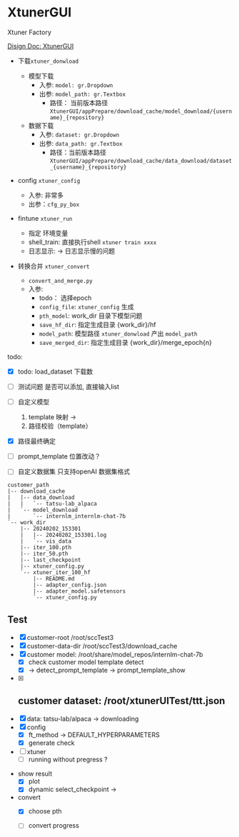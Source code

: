 # XtunerGUI
Xtuner Factory 

[Disign Doc: XtunerGUI](https://aab2vs0do9o.feishu.cn/docx/JWkbdoDiboVKBAxUyQvcg9MQnbb?from=from_copylink)



- 下载`xtuner_donwload`
  - 模型下载
    - 入参: `model: gr.Dropdown`
    - 出参: `model_path: gr.Textbox`
      - 路径： 当前版本路径 `XtunerGUI/appPrepare/download_cache/model_download/{username}_{repository}`
  - 数据下载
    - 入参: `dataset: gr.Dropdown`
    - 出参: `data_path: gr.Textbox`
      - 路径：当前版本路径 `XtunerGUI/appPrepare/download_cache/data_download/dataset_{username}_{repository}`

- config `xtuner_config`
  - 入参: 非常多
  - 出参：`cfg_py_box`

- fintune `xtuner_run`
  - 指定 环境变量
  - shell_train: 直接执行shell `xtuner train xxxx` 
  - 日志显示: ->  日志显示慢的问题 

- 转换合并 `xtuner_convert`
  - `convert_and_merge.py`
  - 入参: 
    - todo： 选择epoch
    - `config_file`: `xtuner_config` 生成
    - `pth_model`: work_dir 目录下模型问题 
    - `save_hf_dir`: 指定生成目录 {work_dir}/hf
    - `model_path`: 模型路径 `xtuner_donwload` 产出 `model_path`
    - `save_merged_dir`: 指定生成目录 {work_dir}/merge_epoch{n}


todo: 
  - [X] todo: load_dataset 下载数 
  - [ ] 测试问题 是否可以添加,  直接输入list 
  - [ ] 自定义模型 
     1. template 映射 -> 
     2. 路径校验（template）
  - [X] 路径最终确定
  - [ ] prompt_template 位置改动？
  - [ ] 自定义数据集 只支持openAI 数据集格式


```text
customer_path  
|-- download_cache
|   |-- data_download
|   |   `-- tatsu-lab_alpaca
|   `-- model_download
|       `-- internlm_internlm-chat-7b
`-- work_dir
    |-- 20240202_153301
    |   |-- 20240202_153301.log
    |   `-- vis_data
    |-- iter_100.pth
    |-- iter_50.pth
    |-- last_checkpoint
    |-- xtuner_config.py
    `-- xtuner_iter_100_hf
        |-- README.md
        |-- adapter_config.json
        |-- adapter_model.safetensors
        `-- xtuner_config.py

```


## Test
- [X] customer-root /root/sccTest3
- [X] customer-data-dir /root/sccTest3/download_cache
- [X] customer model: /root/share/model_repos/internlm-chat-7b
  - [X] check customer model template detect
  - [X] -> detect_prompt_template -> prompt_template_show
- [X] customer dataset: /root/xtunerUITest/ttt.json
  - 
- [X] data: tatsu-lab/alpaca -> downloading
- [X] config
  - [X] ft_method -> DEFAULT_HYPERPARAMETERS
  - [X] generate check
- [ ] xtuner
  - [ ] running without pregress ?
- show result
  - [X] plot
  - [X] dynamic select_checkpoint -> 
- convert
  - [X] choose pth
  - [ ] convert progress







